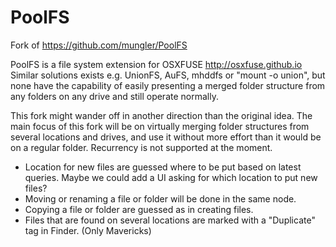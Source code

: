 PoolFS
======

Fork of https://github.com/mungler/PoolFS

PoolFS is a file system extension for OSXFUSE http://osxfuse.github.io
Similar solutions exists e.g. UnionFS, AuFS, mhddfs or "mount -o union", but none have the capability of easily presenting a merged folder structure from any folders on any drive and still operate normally.

This fork might wander off in another direction than the original idea.
The main focus of this fork will be on virtually merging folder structures from several locations and drives, and use it without more effort than it would be on a regular folder. Recurrency is not supported at the moment.

* Location for new files are guessed where to be put based on latest queries. Maybe we could add a UI asking for which location to put new files?
* Moving or renaming a file or folder will be done in the same node.
* Copying a file or folder are guessed as in creating files.
* Files that are found on several locations are marked with a "Duplicate" tag in Finder. (Only Mavericks)




